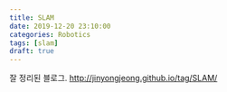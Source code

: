 ```yaml
---
title: SLAM
date: 2019-12-20 23:10:00
categories: Robotics
tags: [slam]
draft: true
---
```


잘 정리된 블로그.
http://jinyongjeong.github.io/tag/SLAM/

